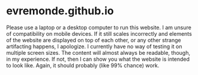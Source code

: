 # evremonde.github.io

Please use a laptop or a desktop computer to run this website. I am unsure of compatibility on mobile devices.
If it still scales incorrectly and elements of the website are displayed on top of each other, or any other strange artifacting happens, I apologize. I currently have no way of testing it on multiple screen sizes. The content will almost always be readable, though, in my experience. If not, then I can show you what the website is intended to look like. Again, it should probably (like 99% chance) work.
